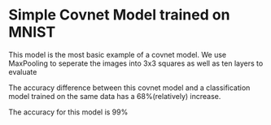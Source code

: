 <h1>Simple Covnet Model trained on MNIST</h1>

This model is the most basic example of a covnet model. We use MaxPooling to seperate the images into 3x3 squares as well as ten layers to evaluate

The accuracy difference between this covnet model and a classification model trained on the same data has a 68%(relatively) increase.

The accuracy for this model is 99%
